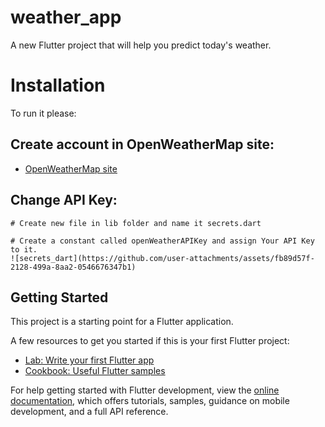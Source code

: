 # weather_app

A new Flutter project that will help you predict today's weather.

# Installation

To run it please:

## Create account in OpenWeatherMap site:

- [OpenWeatherMap site](https://home.openweathermap.org/users/sign_up)

## Change API Key:

```
# Create new file in lib folder and name it secrets.dart
```

```
# Create a constant called openWeatherAPIKey and assign Your API Key to it.
![secrets_dart](https://github.com/user-attachments/assets/fb89d57f-2128-499a-8aa2-0546676347b1)

```
## Getting Started

This project is a starting point for a Flutter application.

A few resources to get you started if this is your first Flutter project:

- [Lab: Write your first Flutter app](https://docs.flutter.dev/get-started/codelab)
- [Cookbook: Useful Flutter samples](https://docs.flutter.dev/cookbook)

For help getting started with Flutter development, view the
[online documentation](https://docs.flutter.dev/), which offers tutorials,
samples, guidance on mobile development, and a full API reference.
